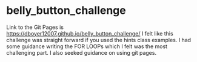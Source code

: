 # belly_button_challenge
Link to the Git Pages is https://dboyer12007.github.io/belly_button_challenge/
I felt like this challenge was straight forward if you used the hints class examples.
I had some guidance writing the FOR LOOPs which I felt was the most challenging part.
I also seeked guidance on using git pages.
